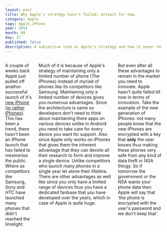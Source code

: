 ```yaml
---
layout: post
title: Why Apple's strategy hasn't failed; atleast for now.
category: Apple
tags: Apple,iPhone 
year: 2014
month: 09
day: 27
published: false
description: A subjective look at Apple's strategy and how it never fails to captivate the attention of people.
---
```


<div class="row">	
	<div class="span9 columns">
		<p>A couple of weeks back Apple just pulled off anathor successful launch of it's <a href="https://www.apple.com/iphone/" target="_blank">new iPhone (or rather iPhones)</a>. This has been a trend, there hasn't been an iPhone launch that has failed to mesmerise the public. Where as competitors like Samsung, Sony and HTC have launched many phones that didn't reached the limelight.</p>
		<p>Much of it is because of Apple's strategy of maintaining only a limited number of phone (The iPhones) instead of myriad of phones like its competitors like Samsung. Maintaining only a limited number of devices gives you numerous advantages. Since the architecture is same so developers don't need to think about maintaining there apps on various devices unlike in Android you need to take care for every device you want tto support. Also since Apple only works on iPhones that gives them the inherent advantage that they can devote all their research to form and improve a single device. Unlike competitors who launch many phones in a single year let alone their lifetime. There are other advantages as well like since you only have a limited range of devices thus you have a dedicated fanbase that you have developed over the years, which in case of Apple is quite huge.</p>
		<p>But even after all these advantages to remain in the market you need to innovate. Apple hasn't quite failed till now in terms of innovation. Take the example of the new generation of iPhones: not many people know that the new iPhones are encrypted with a key that <b>only</b> the user knows thus making these phones very safe from any kind of data theft or NSA thingy. So if tomorrow the government or the NSA wants your phone data then Apple will say that 'the phone is encrypted with the user's password and we don't keep that'.</p>		
	</div>
</div> 
		
		
		
		
		
